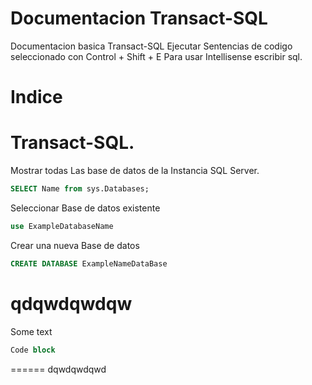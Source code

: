 # Documentacion Transact-SQL

Documentacion basica Transact-SQL
Ejecutar Sentencias de codigo seleccionado con Control + Shift + E
Para usar Intellisense escribir sql.

Indice
======

Transact-SQL.
======

Mostrar todas Las base de datos de la Instancia SQL Server.
```sql
SELECT Name from sys.Databases;
```

Seleccionar Base de datos existente
```sql
use ExampleDatabaseName
```

Crear una nueva Base de datos
```sql
CREATE DATABASE ExampleNameDataBase
```

qdqwdqwdqw
======
Some text
```sql
Code block
```

======
dqwdqwdqwd
